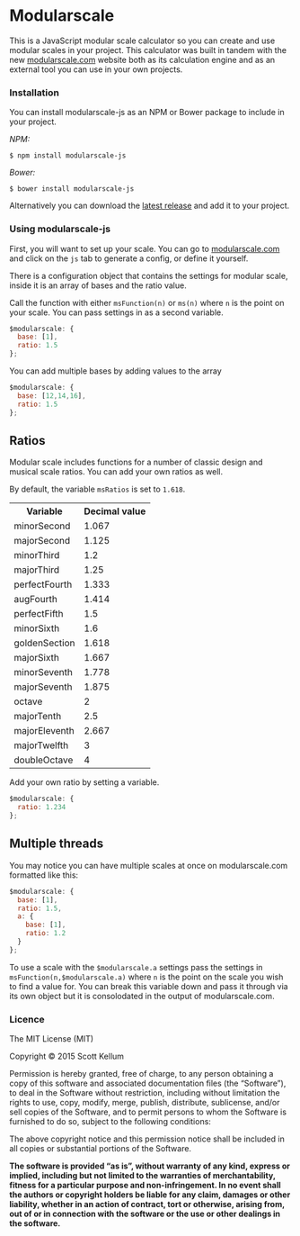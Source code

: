 # Modularscale

This is a JavaScript modular scale calculator so you can create and use modular scales in your project. This calculator was built in tandem with the new [modularscale.com](http://modularscale.com/) website both as its calculation engine and as an external tool you can use in your own projects.

### Installation

You can install modularscale-js as an NPM or Bower package to include in your project.

*NPM:*

```
$ npm install modularscale-js
```

*Bower:*

```
$ bower install modularscale-js
```

Alternatively you can download the [latest release](https://github.com/modularscale/modularscale-js/releases) and add it to your project.

### Using modularscale-js

First, you will want to set up your scale. You can go to [modularscale.com](http://www.modularscale.com) and click on the `js` tab to generate a config, or define it yourself.

There is a configuration object that contains the settings for modular scale, inside it is an array of bases and the ratio value.

Call the function with either `msFunction(n)` or `ms(n)` where `n` is the point on your scale. You can pass settings in as a second variable.

```js
$modularscale: {
  base: [1],
  ratio: 1.5
};
```

You can add multiple bases by adding values to the array

```js
$modularscale: {
  base: [12,14,16],
  ratio: 1.5
};
```

## Ratios

Modular scale includes functions for a number of classic design and musical scale ratios. You can add your own ratios as well.

By default, the variable `msRatios` is set to `1.618`.

<table>

  <tr><th>Variable</th><th>Decimal value</th></tr>

  <tr><td>minorSecond   </td><td> 1.067   </td></tr>
  <tr><td>majorSecond   </td><td> 1.125   </td></tr>
  <tr><td>minorThird    </td><td> 1.2     </td></tr>
  <tr><td>majorThird    </td><td> 1.25    </td></tr>
  <tr><td>perfectFourth </td><td> 1.333   </td></tr>
  <tr><td>augFourth    </td><td> 1.414   </td></tr>
  <tr><td>perfectFifth  </td><td> 1.5     </td></tr>
  <tr><td>minorSixth    </td><td> 1.6     </td></tr>
  <tr><td>goldenSection </td><td> 1.618   </td></tr>
  <tr><td>majorSixth    </td><td> 1.667   </td></tr>
  <tr><td>minorSeventh  </td><td> 1.778   </td></tr>
  <tr><td>majorSeventh  </td><td> 1.875   </td></tr>
  <tr><td>octave        </td><td> 2       </td></tr>
  <tr><td>majorTenth    </td><td> 2.5     </td></tr>
  <tr><td>majorEleventh </td><td> 2.667   </td></tr>
  <tr><td>majorTwelfth  </td><td> 3       </td></tr>
  <tr><td>doubleOctave  </td><td> 4       </td></tr>

</table>

Add your own ratio by setting a variable.

```js
$modularscale: {
  ratio: 1.234
};
```

## Multiple threads

You may notice you can have multiple scales at once on modularscale.com formatted like this:

```js
$modularscale: {
  base: [1],
  ratio: 1.5,
  a: {
    base: [1],
    ratio: 1.2
  }
};
```

To use a scale with the `$modularscale.a` settings pass the settings in `msFunction(n,$modularscale.a)` where `n` is the point on the scale you wish to find a value for. You can break this variable down and pass it through via its own object but it is consolodated in the output of modularscale.com.

### Licence

The MIT License (MIT)

Copyright © 2015 Scott Kellum

Permission is hereby granted, free of charge, to any person obtaining a copy of this software and associated documentation files (the “Software”), to deal in the Software without restriction, including without limitation the rights to use, copy, modify, merge, publish, distribute, sublicense, and/or sell copies of the Software, and to permit persons to whom the Software is furnished to do so, subject to the following conditions:

The above copyright notice and this permission notice shall be included in all copies or substantial portions of the Software.

**The software is provided “as is”, without warranty of any kind, express or implied, including but not limited to the warranties of merchantability, fitness for a particular purpose and non-infringement. In no event shall the authors or copyright holders be liable for any claim, damages or other liability, whether in an action of contract, tort or otherwise, arising from, out of or in connection with the software or the use or other dealings in the software.**
